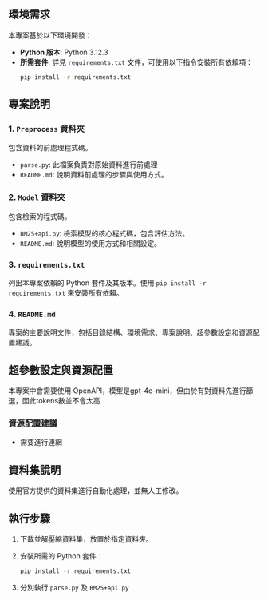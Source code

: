 
## 環境需求

本專案基於以下環境開發：

- **Python 版本**: Python 3.12.3
- **所需套件**: 詳見 `requirements.txt` 文件，可使用以下指令安裝所有依賴項：
    ```bash
    pip install -r requirements.txt
    ```

## 專案說明

### 1. `Preprocess` 資料夾
包含資料的前處理程式碼。

- `parse.py`: 此檔案負責對原始資料進行前處理
- `README.md`: 說明資料前處理的步驟與使用方式。

### 2. `Model` 資料夾
包含檢索的程式碼。

- `BM25+api.py`: 檢索模型的核心程式碼，包含評估方法。
- `README.md`: 說明模型的使用方式和相關設定。

### 3. `requirements.txt`
列出本專案依賴的 Python 套件及其版本。使用 `pip install -r requirements.txt` 來安裝所有依賴。

### 4. `README.md`
專案的主要說明文件，包括目錄結構、環境需求、專案說明、超參數設定和資源配置建議。

## 超參數設定與資源配置

本專案中會需要使用 OpenAPI，模型是gpt-4o-mini，但由於有對資料先進行篩選，因此tokens數並不會太高

### 資源配置建議

- 需要進行連網

## 資料集說明

使用官方提供的資料集進行自動化處理，並無人工修改。

## 執行步驟

1. 下載並解壓縮資料集，放置於指定資料夾。
2. 安裝所需的 Python 套件：

    ```bash
    pip install -r requirements.txt
    ```

3. 分別執行 `parse.py` 及 `BM25+api.py`